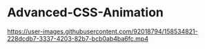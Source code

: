 # Advanced-CSS-Animation

https://user-images.githubusercontent.com/92018794/158534821-228dcdb7-3337-4203-82b7-bcb0ab4ba6fc.mp4

